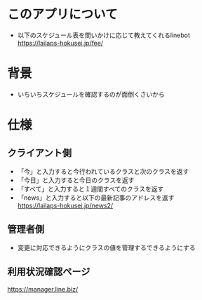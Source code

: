 # このアプリについて
- 以下のスケジュール表を問いかけに応じて教えてくれるlinebot  
https://lailaps-hokusei.jp/fee/

# 背景
- いちいちスケジュールを確認するのが面倒くさいから

# 仕様
## クライアント側
- 「今」と入力すると今行われているクラスと次のクラスを返す
- 「今日」と入力すると今日のクラスを返す
- 「すべて」と入力すると１週間すべてのクラスを返す
- 「news」と入力すると以下の最新記事のアドレスを返す  
https://lailaps-hokusei.jp/news2/
## 管理者側
- 変更に対応できるようにクラスの値を管理するできるようにする

## 利用状況確認ページ
https://manager.line.biz/
